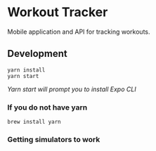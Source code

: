 # Workout Tracker
Mobile application and API for tracking workouts. 

## Development

```
yarn install
yarn start
```

_Yarn start will prompt you to install Expo CLI_

### If you do not have yarn

```
brew install yarn
```


### Getting simulators to work
